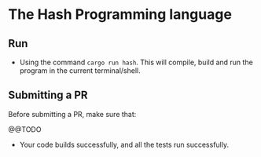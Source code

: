 # The Hash Programming language

## Run

- Using the command `cargo run hash`. This will compile, build and run the program in the current terminal/shell.


## Submitting a PR
    
Before submitting a PR, make sure that:

@@TODO

- Your code builds successfully, and all the tests run successfully.
